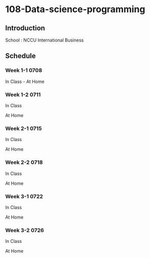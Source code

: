 # 108-Data-science-programming

## Introduction 

School : NCCU International Business

## Schedule

### Week 1-1 0708

In Class - 
At Home

### Week 1-2 0711

In Class

At Home

### Week 2-1 0715

In Class

At Home

### Week 2-2 0718

In Class 

At Home

### Week 3-1 0722

In Class

At Home

### Week 3-2 0726

In Class

At Home